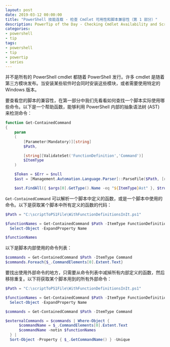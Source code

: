 ```yaml
---
layout: post
date: 2019-03-12 00:00:00
title: "PowerShell 技能连载 - 检查 Cmdlet 可用性和脚本兼容性（第 1 部分）"
description: PowerTip of the Day - Checking Cmdlet Availability and Script Compatibility (Part 1)
categories:
- powershell
- tip
tags:
- powershell
- tip
- powertip
- series
---
```

并不是所有的 PowerShell cmdlet 都随着 PowerShell 发行。许多 cmdlet 是随着第三方模块发布。当安装某些软件时会同时安装这些模块，或者需要使用特定的 Windows 版本。

要查看您的脚本的兼容性，在第一部分中我们先看看如何查找一个脚本实际使用哪些命令。以下是一个帮助函数，能够利用 PowerShell 内部的抽象语法树 (AST) 来检测命令：

```powershell
function Get-ContainedCommand
{
    param
    (
        [Parameter(Mandatory)][string]
        $Path,

        [string][ValidateSet('FunctionDefinition','Command')]
        $ItemType
    )

    $Token = $Err = $null
    $ast = [Management.Automation.Language.Parser]::ParseFile($Path, [ref] $Token, [ref] $Err)

    $ast.FindAll({ $args[0].GetType().Name -eq "${ItemType}Ast" }, $true)
```

`Get-ContainedCommand` 可以解析一个脚本中定义的函数，或是一个脚本中使用的命令。以下是获取某个脚本中所有定义的函数的代码：

```powershell
$Path = "C:\scriptToPS1File\WithFunctionDefinitionsInIt.ps1"

$functionNames = Get-ContainedCommand $Path -ItemType FunctionDefinition |
  Select-Object -ExpandProperty Name

$functionNames
```

以下是脚本内部使用的命令列表：

```powershell
$commands = Get-ContainedCommand $Path -ItemType Command
$commands.Foreach{$_.CommandElements[0].Extent.Text}
```

要找出使用外部命令的地方，只需要从命令列表中减掉所有内部定义的函数，然后移除重复。以下将获取某个脚本用到的所有外部命令：

```powershell
$Path = "C:\scriptToPS1File\WithFunctionDefinitionsInIt.ps1"

$functionNames = Get-ContainedCommand $Path -ItemType FunctionDefinition |
  Select-Object -ExpandProperty Name

$commands = Get-ContainedCommand $Path -ItemType Command

$externalCommands = $commands | Where-Object {
      $commandName = $_.CommandElements[0].Extent.Text
      $commandName -notin $functionNames
  } |
  Sort-Object -Property { $_.GetCommandName() } -Unique
```

<!--本文国际来源：[Checking Cmdlet Availability and Script Compatibility (Part 1)](https://community.idera.com/database-tools/powershell/powertips/b/tips/posts/checking-cmdlet-availability-and-script-compatibility-part-1)-->

